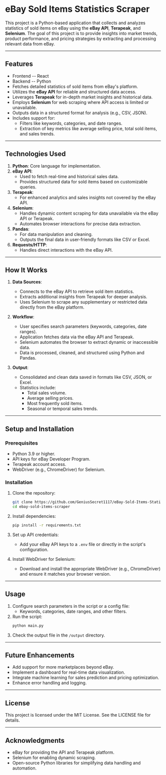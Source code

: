 
# **eBay Sold Items Statistics Scraper**

This project is a Python-based application that collects and analyzes statistics of sold items on eBay using the **eBay API**, **Terapeak**, and **Selenium**. The goal of this project is to provide insights into market trends, product performance, and pricing strategies by extracting and processing relevant data from eBay.

---

## **Features**
- Frontend -- React
- Backend -- Python
- Fetches detailed statistics of sold items from eBay's platform.
- Utilizes the **eBay API** for reliable and structured data access.
- Leverages **Terapeak** for in-depth market insights and historical data.
- Employs **Selenium** for web scraping where API access is limited or unavailable.
- Outputs data in a structured format for analysis (e.g., CSV, JSON).
- Includes support for:
  - Filters like keywords, categories, and date ranges.
  - Extraction of key metrics like average selling price, total sold items, and sales trends.

---

## **Technologies Used**
1. **Python**: Core language for implementation.
2. **eBay API**:
   - Used to fetch real-time and historical sales data.
   - Provides structured data for sold items based on customizable queries.
3. **Terapeak**:
   - For enhanced analytics and sales insights not covered by the eBay API.
4. **Selenium**:
   - Handles dynamic content scraping for data unavailable via the eBay API or Terapeak.
   - Automates browser interactions for precise data extraction.
5. **Pandas**:
   - For data manipulation and cleaning.
   - Outputs the final data in user-friendly formats like CSV or Excel.
6. **Requests/HTTP**:
   - Handles direct interactions with the eBay API.

---

## **How It Works**
1. **Data Sources**:
   - Connects to the eBay API to retrieve sold item statistics.
   - Extracts additional insights from Terapeak for deeper analysis.
   - Uses Selenium to scrape any supplementary or restricted data directly from the eBay platform.

2. **Workflow**:
   - User specifies search parameters (keywords, categories, date ranges).
   - Application fetches data via the eBay API and Terapeak.
   - Selenium automates the browser to extract dynamic or inaccessible data.
   - Data is processed, cleaned, and structured using Python and Pandas.

3. **Output**:
   - Consolidated and clean data saved in formats like CSV, JSON, or Excel.
   - Statistics include:
     - Total sales volume.
     - Average selling prices.
     - Most frequently sold items.
     - Seasonal or temporal sales trends.

---

## **Setup and Installation**
### Prerequisites
- Python 3.9 or higher.
- API keys for eBay Developer Program.
- Terapeak account access.
- WebDriver (e.g., ChromeDriver) for Selenium.

### Installation
1. Clone the repository:
   ```bash
   git clone https://github.com/GeniusSecret1117/eBay-Sold-Items-Statistics-Scraper
   cd ebay-sold-items-scraper
   ```
2. Install dependencies:
   ```bash
   pip install -r requirements.txt
   ```

3. Set up API credentials:
   - Add your eBay API keys to a `.env` file or directly in the script's configuration.

4. Install WebDriver for Selenium:
   - Download and install the appropriate WebDriver (e.g., ChromeDriver) and ensure it matches your browser version.

---

## **Usage**
1. Configure search parameters in the script or a config file:
   - Keywords, categories, date ranges, and other filters.
2. Run the script:
   ```bash
   python main.py
   ```
3. Check the output file in the `/output` directory.

---

## **Future Enhancements**
- Add support for more marketplaces beyond eBay.
- Implement a dashboard for real-time data visualization.
- Integrate machine learning for sales prediction and pricing optimization.
- Enhance error handling and logging.

---

## **License**
This project is licensed under the MIT License. See the LICENSE file for details.

---

## **Acknowledgments**
- eBay for providing the API and Terapeak platform.
- Selenium for enabling dynamic scraping.
- Open-source Python libraries for simplifying data handling and automation.

